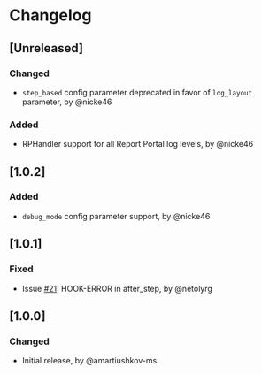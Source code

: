 # Changelog

## [Unreleased]
### Changed
- `step_based` config parameter deprecated in favor of `log_layout` parameter, by @nicke46
### Added
- RPHandler support for all Report Portal log levels, by @nicke46

## [1.0.2]
### Added
- `debug_mode` config parameter support, by @nicke46

## [1.0.1]
### Fixed
- Issue [#21](https://github.com/reportportal/agent-python-behave/issues/21): HOOK-ERROR in after_step, by @netolyrg

## [1.0.0]
### Changed
- Initial release, by @amartiushkov-ms

